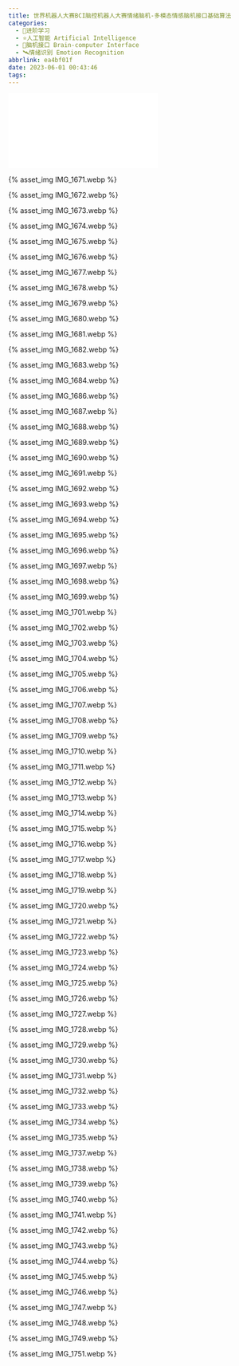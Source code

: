 ```yaml
---
title: 世界机器人大赛BCI脑控机器人大赛情绪脑机-多模态情感脑机接口基础算法
categories:
  - 🌙进阶学习
  - ⭐人工智能 Artificial Intelligence
  - 💫脑机接口 Brain-computer Interface
  - 🛰️情绪识别 Emotion Recognition
abbrlink: ea4bf01f
date: 2023-06-01 00:43:46
tags:
---
```


<iframe src="//player.bilibili.com/player.html?aid=230596328&bvid=BV1Sh411A7Rx&cid=1186051254&page=1" scrolling="no" border="0" frameborder="no" framespacing="0" allowfullscreen="true"> </iframe>

<!--more-->

{% asset_img IMG_1671.webp %}

{% asset_img IMG_1672.webp %}

{% asset_img IMG_1673.webp %}

{% asset_img IMG_1674.webp %}

{% asset_img IMG_1675.webp %}

{% asset_img IMG_1676.webp %}

{% asset_img IMG_1677.webp %}

{% asset_img IMG_1678.webp %}

{% asset_img IMG_1679.webp %}

{% asset_img IMG_1680.webp %}

{% asset_img IMG_1681.webp %}

{% asset_img IMG_1682.webp %}

{% asset_img IMG_1683.webp %}

{% asset_img IMG_1684.webp %}

{% asset_img IMG_1686.webp %}

{% asset_img IMG_1687.webp %}

{% asset_img IMG_1688.webp %}

{% asset_img IMG_1689.webp %}

{% asset_img IMG_1690.webp %}

{% asset_img IMG_1691.webp %}

{% asset_img IMG_1692.webp %}

{% asset_img IMG_1693.webp %}

{% asset_img IMG_1694.webp %}

{% asset_img IMG_1695.webp %}

{% asset_img IMG_1696.webp %}

{% asset_img IMG_1697.webp %}

{% asset_img IMG_1698.webp %}

{% asset_img IMG_1699.webp %}

{% asset_img IMG_1701.webp %}

{% asset_img IMG_1702.webp %}

{% asset_img IMG_1703.webp %}

{% asset_img IMG_1704.webp %}

{% asset_img IMG_1705.webp %}

{% asset_img IMG_1706.webp %}

{% asset_img IMG_1707.webp %}

{% asset_img IMG_1708.webp %}

{% asset_img IMG_1709.webp %}

{% asset_img IMG_1710.webp %}

{% asset_img IMG_1711.webp %}

{% asset_img IMG_1712.webp %}

{% asset_img IMG_1713.webp %}

{% asset_img IMG_1714.webp %}

{% asset_img IMG_1715.webp %}

{% asset_img IMG_1716.webp %}

{% asset_img IMG_1717.webp %}

{% asset_img IMG_1718.webp %}

{% asset_img IMG_1719.webp %}

{% asset_img IMG_1720.webp %}

{% asset_img IMG_1721.webp %}

{% asset_img IMG_1722.webp %}

{% asset_img IMG_1723.webp %}

{% asset_img IMG_1724.webp %}

{% asset_img IMG_1725.webp %}

{% asset_img IMG_1726.webp %}

{% asset_img IMG_1727.webp %}

{% asset_img IMG_1728.webp %}

{% asset_img IMG_1729.webp %}

{% asset_img IMG_1730.webp %}

{% asset_img IMG_1731.webp %}

{% asset_img IMG_1732.webp %}

{% asset_img IMG_1733.webp %}

{% asset_img IMG_1734.webp %}

{% asset_img IMG_1735.webp %}

{% asset_img IMG_1737.webp %}

{% asset_img IMG_1738.webp %}

{% asset_img IMG_1739.webp %}

{% asset_img IMG_1740.webp %}

{% asset_img IMG_1741.webp %}

{% asset_img IMG_1742.webp %}

{% asset_img IMG_1743.webp %}

{% asset_img IMG_1744.webp %}

{% asset_img IMG_1745.webp %}

{% asset_img IMG_1746.webp %}

{% asset_img IMG_1747.webp %}

{% asset_img IMG_1748.webp %}

{% asset_img IMG_1749.webp %}

{% asset_img IMG_1751.webp %}
